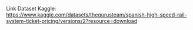 Link Dataset Kaggle: https://www.kaggle.com/datasets/thegurusteam/spanish-high-speed-rail-system-ticket-pricing/versions/2?resource=download

